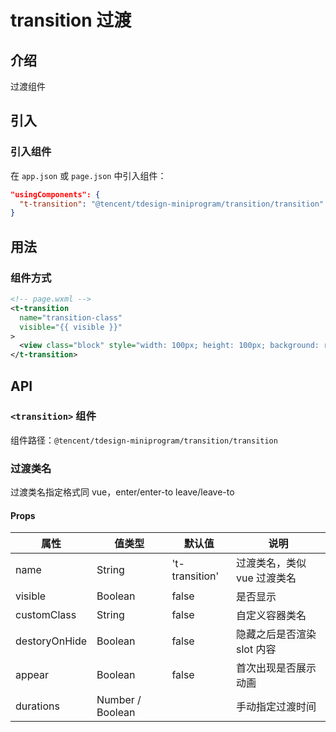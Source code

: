 # transition 过渡

## 介绍

过渡组件

## 引入

### 引入组件

在 `app.json` 或 `page.json` 中引入组件：

```json
"usingComponents": {
  "t-transition": "@tencent/tdesign-miniprogram/transition/transition"
}
```

## 用法

### 组件方式

```xml
<!-- page.wxml -->
<t-transition
  name="transition-class"
  visible="{{ visible }}"
>
  <view class="block" style="width: 100px; height: 100px; background: red;"></view>
</t-transition>
```

## API

### `<transition>` 组件

组件路径：`@tencent/tdesign-miniprogram/transition/transition`

### 过渡类名

过渡类名指定格式同 vue，enter/enter-to leave/leave-to

#### Props

| 属性          | 值类型           | 默认值         | 说明                        |
| ------------- | ---------------- | -------------- | --------------------------- |
| name          | String           | 't-transition' | 过渡类名，类似 vue 过渡类名 |
| visible       | Boolean          | false          | 是否显示                    |
| customClass   | String           | false          | 自定义容器类名              |
| destoryOnHide | Boolean          | false          | 隐藏之后是否渲染 slot 内容  |
| appear        | Boolean          | false          | 首次出现是否展示动画        |
| durations     | Number / Boolean |                | 手动指定过渡时间            |
